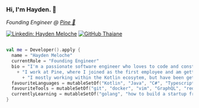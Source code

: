 ### Hi, I'm Hayden. 👋

<p><em>Founding Engineer @ <a href="https://www.pine.ca">Pine 🌲</a></em></p>

[![Linkedin: Hayden Meloche](https://img.shields.io/badge/-HaydenMeloche-blue?style=flat-square&logo=Linkedin&logoColor=white&link=https://www.linkedin.com/in/HaydenMeloche/)](https://www.linkedin.com/in/HaydenMeloche/)
[![GitHub Thaiane](https://img.shields.io/github/followers/HaydenMeloche?label=follow&style=social)](https://github.com/HaydenMeloche)

```kotlin

val me = Developer().apply {
  name = "Hayden Meloche"
  currentRole = "Founding Engineer"
  bio = "I'm a passionate software engineer who loves to code and constantly be learning."
    + "I work at Pine, where I joined as the first employee and am getting the chance to help build something new from nothing."
      + "I mostly working within the Kotlin ecosytem, but have been getting into Go recently."
  favouriteLanguages = mutableSetOf("Kotlin", "Java", "C#", "Typescript")
  favouriteTools = mutableSetOf("git", "docker", "vim", "GraphQL", "redis")
  currentlyLearning = mutableSetOf("golang", "how to build a startup from day 1")
}

```
